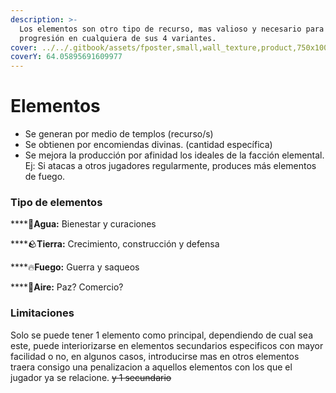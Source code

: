 ```yaml
---
description: >-
  Los elementos son otro tipo de recurso, mas valioso y necesario para la
  progresión en cualquiera de sus 4 variantes.
cover: ../../.gitbook/assets/fposter,small,wall_texture,product,750x1000.u8.jpg
coverY: 64.05895691609977
---
```


# Elementos

* Se generan por medio de templos (recurso/s)&#x20;
* Se obtienen por encomiendas divinas. (cantidad específica)&#x20;
* Se mejora la producción por afinidad los ideales de la facción elemental. Ej: Si atacas a otros jugadores regularmente, produces más elementos de fuego.

### Tipo de elementos

****:ocean:**Agua:** Bienestar y curaciones

****:rock:**Tierra:** Crecimiento, construcción y defensa

****:fire:**Fuego:** Guerra y saqueos

****:leaves:**Aire:** Paz? Comercio?&#x20;

### **Limitaciones**

Solo se puede tener 1 elemento como principal, dependiendo de cual sea este, puede interiorizarse en elementos secundarios especificos con mayor facilidad o no, en algunos casos, introducirse mas en otros elementos traera consigo una penalizacion a aquellos elementos con los que el jugador ya se relacione.  ~~y 1 secundario~~
